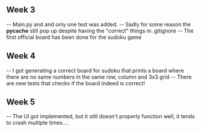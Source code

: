 ## Week 3

-- Main.py and and only one test was added.
-- Sadly for some reason the __pycache__ still pop up despite having the "correct" things in .gitignore
-- The first official board has been done for the sudoku game


## Week 4

-- I got generating a correct board for sudoku that prints a board where there are no same numbers in the same row, column and 3x3 grid
-- There are new tests that checks if the board indeed is correct!

## Week 5

-- The UI got implemented, but it still doesn't properly function well, it tends to crash multiple times....


